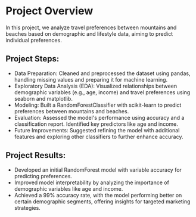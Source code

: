 # **Project Overview**
In this project, we analyze travel preferences between mountains and beaches based on demographic and lifestyle data, aiming to predict individual preferences.

## **Project Steps:**
- Data Preparation: Cleaned and preprocessed the dataset using pandas, handling missing values and preparing it for machine learning.
- Exploratory Data Analysis (EDA): Visualized relationships between demographic variables (e.g., age, income) and travel preferences using seaborn and matplotlib.
- Modeling: Built a RandomForestClassifier with scikit-learn to predict preferences between mountains and beaches.
- Evaluation: Assessed the model's performance using accuracy and a classification report. Identified key predictors like age and income.
- Future Improvements: Suggested refining the model with additional features and exploring other classifiers to further enhance accuracy.

## **Project Results:**
- Developed an initial RandomForest model with variable accuracy for predicting preferences.
- Improved model interpretability by analyzing the importance of demographic variables like age and income.
- Achieved a 99% accuracy rate, with the model performing better on certain demographic segments, offering insights for targeted marketing strategies.
